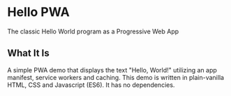 # Hello PWA
The classic Hello World program as a Progressive Web App


## What It Is

A simple PWA demo that displays the text "Hello, World!" utilizing an app manifest, service workers and caching. This demo is written in plain-vanilla HTML, CSS and Javascript (ES6). It has no dependencies.